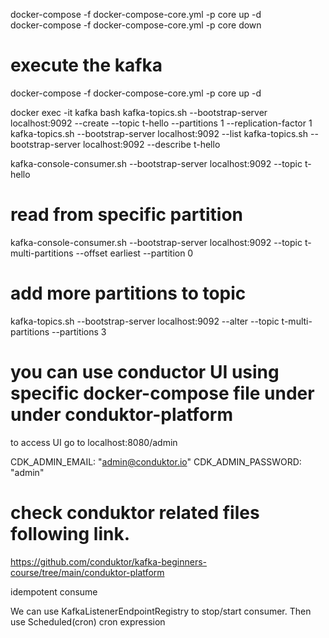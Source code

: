 
docker-compose -f docker-compose-core.yml -p core up -d  
docker-compose -f docker-compose-core.yml -p core down



# execute the kafka
docker-compose -f docker-compose-core.yml -p core up -d  

docker exec -it kafka bash
kafka-topics.sh --bootstrap-server localhost:9092 --create --topic t-hello --partitions 1 --replication-factor 1
kafka-topics.sh --bootstrap-server localhost:9092 --list
kafka-topics.sh --bootstrap-server localhost:9092 --describe t-hello  

kafka-console-consumer.sh --bootstrap-server localhost:9092 --topic t-hello 

# read from specific partition
kafka-console-consumer.sh --bootstrap-server localhost:9092 --topic t-multi-partitions --offset earliest --partition 0

# add more partitions to topic

kafka-topics.sh --bootstrap-server localhost:9092 --alter --topic t-multi-partitions --partitions 3


# you can use conductor UI using specific docker-compose file under under conduktor-platform 
to access UI go to localhost:8080/admin 

CDK_ADMIN_EMAIL: "admin@conduktor.io"
CDK_ADMIN_PASSWORD: "admin"

# check conduktor related files following link.  
https://github.com/conduktor/kafka-beginners-course/tree/main/conduktor-platform

idempotent consume 

We can use KafkaListenerEndpointRegistry to stop/start consumer. Then use Scheduled(cron) cron expression 

